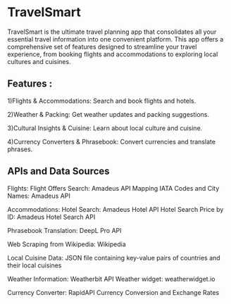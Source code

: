 # TravelSmart
TravelSmart is the ultimate travel planning app that consolidates all your essential travel information into one convenient platform. This app offers a comprehensive set of features designed to streamline your travel experience, from booking flights and accommodations to exploring local cultures and cuisines.

## Features :

1)Flights & Accommodations: Search and book flights and hotels.

2)Weather & Packing: Get weather updates and packing suggestions.

3)Cultural Insights & Cuisine: Learn about local culture and cuisine.

4)Currency Converters & Phrasebook: Convert currencies and translate phrases.

## APIs and Data Sources
Flights:
Flight Offers Search: Amadeus API
Mapping IATA Codes and City Names: Amadeus API

Accommodations:
Hotel Search: Amadeus Hotel API
Hotel Search Price by ID: Amadeus Hotel Search API

Phrasebook Translation: 
DeepL Pro API

Web Scraping from Wikipedia: 
Wikipedia

Local Cuisine Data: 
JSON file containing key-value pairs of countries and their local cuisines

Weather Information: 
Weatherbit API
Weather widget: 
weatherwidget.io

Currency Converter: 
RapidAPI Currency Conversion and Exchange Rates

